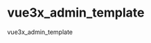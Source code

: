 <!--
 * @FilePath: \vue2.7_admin_template-master\README.md
 * @Author: zhangxin
 * @Date: 2023-11-16 15:34:41
 * @LastEditors: zhangxin
 * @LastEditTime: 2023-11-16 17:43:12
 * @Description:
-->

# vue3x_admin_template

vue3x_admin_template
